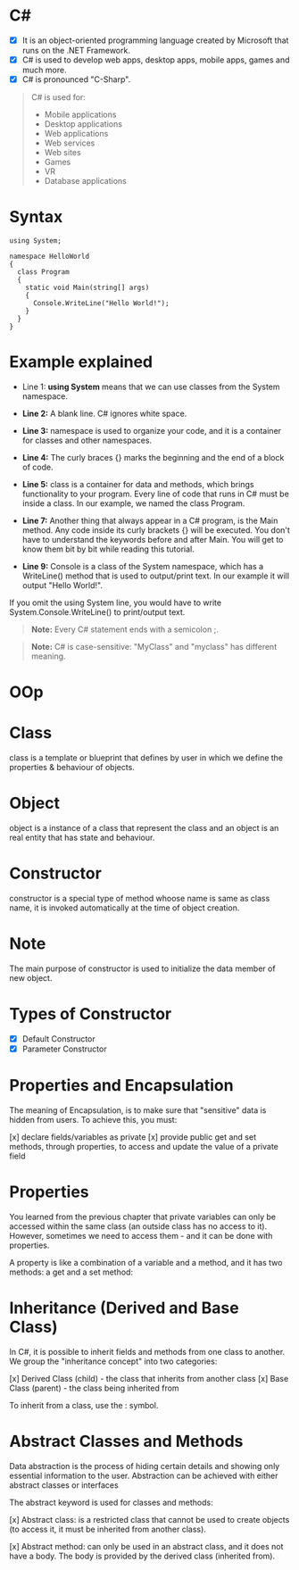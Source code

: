 # C#
- [x] It is an object-oriented programming language created by Microsoft that runs on the .NET Framework.
- [x] C# is used to develop web apps, desktop apps, mobile apps, games and much more.
- [x] C# is pronounced "C-Sharp".

> C# is used for:
>* Mobile applications
>* Desktop applications
>* Web applications
>* Web services
>* Web sites
>* Games
>* VR
>* Database applications

# Syntax

```
using System;

namespace HelloWorld
{
  class Program
  {
    static void Main(string[] args)
    {
      Console.WriteLine("Hello World!");    
    }
  }
}
```

# Example explained

- Line 1: **using System** means that we can use classes from the System namespace.
- **Line 2:** A blank line. C# ignores white space.

- **Line 3:** namespace is used to organize your code, and it is a container for classes and other namespaces.

- **Line 4:** The curly braces {} marks the beginning and the end of a block of code.

- **Line 5:** class is a container for data and methods, which brings functionality to your program. Every line of code that runs in C# must be inside a class. In our example, we named the class Program.

- **Line 7:** Another thing that always appear in a C# program, is the Main method. Any code inside its curly brackets {} will be executed. You don't have to understand the keywords before and after Main. You will get to know them bit by bit while reading this tutorial.

- **Line 9:** Console is a class of the System namespace, which has a WriteLine() method that is used to output/print text. In our example it will output "Hello World!".

If you omit the using System line, you would have to write System.Console.WriteLine() to print/output text.

> **Note:** Every C# statement ends with a semicolon ;.

> **Note:** C# is case-sensitive: "MyClass" and "myclass" has different meaning.


# OOp

# Class
class is a template or blueprint that defines by user in which we define the properties & behaviour of objects.

# Object 
object is a instance of a class that represent the class and an object is an real entity that has state and behaviour.

# Constructor
constructor is a special type of method whoose name is same as class name, it is invoked automatically at the time of object creation.

# Note
The main purpose of constructor is used to initialize the data member of new object.

# Types of Constructor
- [x] Default Constructor
- [x] Parameter Constructor

# Properties and Encapsulation
The meaning of Encapsulation, is to make sure that "sensitive" data is hidden from users. To achieve this, you must:

[x] declare fields/variables as private
[x] provide public get and set methods, through properties, to access and update the value of a private field

# Properties

You learned from the previous chapter that private variables can only be accessed within the same class (an outside class has no access to it). However, sometimes we need to access them - and it can be done with properties.

A property is like a combination of a variable and a method, and it has two methods: a get and a set method:

# Inheritance (Derived and Base Class)

In C#, it is possible to inherit fields and methods from one class to another. We group the "inheritance concept" into two categories:

[x] Derived Class (child) - the class that inherits from another class
[x] Base Class (parent) - the class being inherited from

To inherit from a class, use the : symbol.

# Abstract Classes and Methods

Data abstraction is the process of hiding certain details and showing only essential information to the user.
Abstraction can be achieved with either abstract classes or interfaces

The abstract keyword is used for classes and methods:

[x] Abstract class: is a restricted class that cannot be used to create objects (to access it, it must be inherited from another class).

[x] Abstract method: can only be used in an abstract class, and it does not have a body. The body is provided by the derived class (inherited from).
